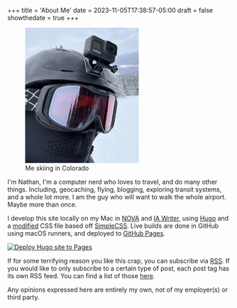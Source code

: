 +++
title = 'About Me'
date = 2023-11-05T17:38:57-05:00
draft = false
showthedate = true
+++

<aside class="invisAside">
	<figure>
		<img src="fig1.webp" width="256"/>
		<figcaption>Me skiing in Colorado</figcaption>
	</figure>
</aside>

I'm Nathan, I'm a computer nerd who loves to travel, and do many other things. Including, geocaching, flying, blogging, exploring transit systems, and a whole lot more. I am the guy who will want to walk the whole airport. Maybe more than once.

I develop this site locally on my Mac in [NOVA](https://nova.app) and [IA Writer](https://ia.net/writer), using [Hugo](https://gohugo.io) and a [modified](https://github.com/nathnp/nthp.me-css) CSS file based off [SimpleCSS](https://simplecss.org). Live builds are done in GitHub using macOS runners, and deployed to [GitHub Pages](https://pages.github.com).

[![Deploy Hugo site to Pages](https://github.com/nathnp/Nathans-site/actions/workflows/hugo.yml/badge.svg)](https://github.com/nathnp/Nathans-site/actions/workflows/hugo.yml)

If for some terrifying reason you like this crap, you can subscribe via [RSS](/posts/feed.xml). If you would like to only subscribe to a certain type of post, each post tag has its own RSS feed. You can find a list of those [here](/tags).

Any opinions expressed here are entirely my own, not of my employer(s) or third party.
